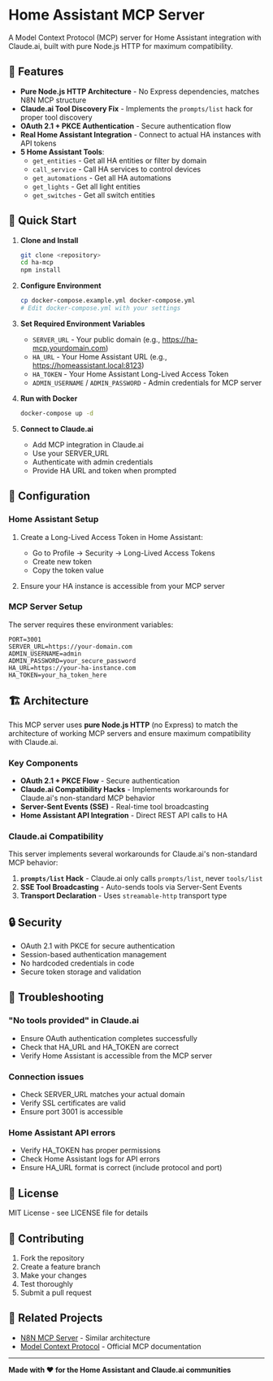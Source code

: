# Home Assistant MCP Server

A Model Context Protocol (MCP) server for Home Assistant integration with Claude.ai, built with pure Node.js HTTP for maximum compatibility.

## 🎉 Features

- **Pure Node.js HTTP Architecture** - No Express dependencies, matches N8N MCP structure
- **Claude.ai Tool Discovery Fix** - Implements the `prompts/list` hack for proper tool discovery
- **OAuth 2.1 + PKCE Authentication** - Secure authentication flow
- **Real Home Assistant Integration** - Connect to actual HA instances with API tokens
- **5 Home Assistant Tools**:
  - `get_entities` - Get all HA entities or filter by domain
  - `call_service` - Call HA services to control devices
  - `get_automations` - Get all HA automations
  - `get_lights` - Get all light entities
  - `get_switches` - Get all switch entities

## 🚀 Quick Start

1. **Clone and Install**
   ```bash
   git clone <repository>
   cd ha-mcp
   npm install
   ```

2. **Configure Environment**
   ```bash
   cp docker-compose.example.yml docker-compose.yml
   # Edit docker-compose.yml with your settings
   ```

3. **Set Required Environment Variables**
   - `SERVER_URL` - Your public domain (e.g., https://ha-mcp.yourdomain.com)
   - `HA_URL` - Your Home Assistant URL (e.g., https://homeassistant.local:8123)
   - `HA_TOKEN` - Your Home Assistant Long-Lived Access Token
   - `ADMIN_USERNAME` / `ADMIN_PASSWORD` - Admin credentials for MCP server

4. **Run with Docker**
   ```bash
   docker-compose up -d
   ```

5. **Connect to Claude.ai**
   - Add MCP integration in Claude.ai
   - Use your SERVER_URL
   - Authenticate with admin credentials
   - Provide HA URL and token when prompted

## 🔧 Configuration

### Home Assistant Setup

1. Create a Long-Lived Access Token in Home Assistant:
   - Go to Profile → Security → Long-Lived Access Tokens
   - Create new token
   - Copy the token value

2. Ensure your HA instance is accessible from your MCP server

### MCP Server Setup

The server requires these environment variables:

```env
PORT=3001
SERVER_URL=https://your-domain.com
ADMIN_USERNAME=admin
ADMIN_PASSWORD=your_secure_password
HA_URL=https://your-ha-instance.com
HA_TOKEN=your_ha_token_here
```

## 🏗️ Architecture

This MCP server uses **pure Node.js HTTP** (no Express) to match the architecture of working MCP servers and ensure maximum compatibility with Claude.ai.

### Key Components

- **OAuth 2.1 + PKCE Flow** - Secure authentication
- **Claude.ai Compatibility Hacks** - Implements workarounds for Claude.ai's non-standard MCP behavior
- **Server-Sent Events (SSE)** - Real-time tool broadcasting
- **Home Assistant API Integration** - Direct REST API calls to HA

### Claude.ai Compatibility

This server implements several workarounds for Claude.ai's non-standard MCP behavior:

1. **`prompts/list` Hack** - Claude.ai only calls `prompts/list`, never `tools/list`
2. **SSE Tool Broadcasting** - Auto-sends tools via Server-Sent Events
3. **Transport Declaration** - Uses `streamable-http` transport type

## 🔒 Security

- OAuth 2.1 with PKCE for secure authentication
- Session-based authentication management
- No hardcoded credentials in code
- Secure token storage and validation

## 🐛 Troubleshooting

### "No tools provided" in Claude.ai
- Ensure OAuth authentication completes successfully
- Check that HA_URL and HA_TOKEN are correct
- Verify Home Assistant is accessible from the MCP server

### Connection issues
- Check SERVER_URL matches your actual domain
- Verify SSL certificates are valid
- Ensure port 3001 is accessible

### Home Assistant API errors
- Verify HA_TOKEN has proper permissions
- Check Home Assistant logs for API errors
- Ensure HA_URL format is correct (include protocol and port)

## 📝 License

MIT License - see LICENSE file for details

## 🤝 Contributing

1. Fork the repository
2. Create a feature branch
3. Make your changes
4. Test thoroughly
5. Submit a pull request

## 🔗 Related Projects

- [N8N MCP Server](https://github.com/your-org/n8n-mcp) - Similar architecture
- [Model Context Protocol](https://github.com/anthropics/model-context-protocol) - Official MCP documentation

---

**Made with ❤️ for the Home Assistant and Claude.ai communities**